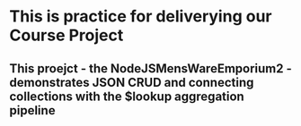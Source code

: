 # This is practice for deliverying our Course Project
## This proejct - the NodeJSMensWareEmporium2 - demonstrates JSON CRUD and connecting collections with the $lookup aggregation pipeline
